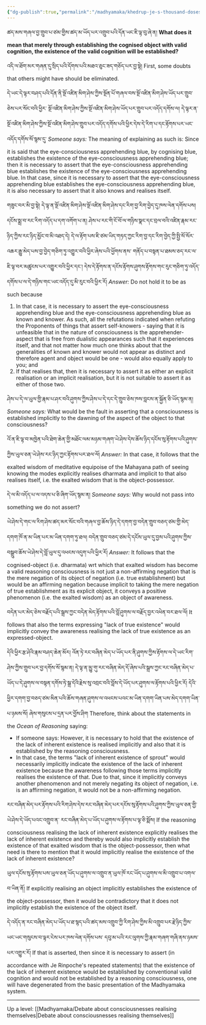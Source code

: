 ```yaml
---
{"dg-publish":true,"permalink":"/madhyamaka/khedrup-je-s-thousand-doses-on-consciousness-not-realising-itself/"}
---
```


ཚད་མས་གཞལ་བྱ་གྲུབ་པ་ཙམ་གྱིས་ཚད་མ་ཡོད་པར་འགྲུབ་པའི་དོན་ཡང་ཇི་ལྟ་བུ་ཞེ་ན།
**What does it mean that merely through establishing the cognised object with valid cognition, the existence of the valid cognition will be established?**

འདི་ལ་ཐོག་མར་གཞན་དུ་སྲིད་པའི་དོགས་པའི་མཐའ་ཅུང་ཟད་གཅོད་པར་བྱ་སྟེ། 
First, some doubts that others might have should be eliminated.

དེ་ཡང་དེ་ལྟར་བཤད་པའི་དོན་ནི་སྔོ་འཛིན་མིག་ཤེས་ཀྱིས་སྔོན་པོ་གཞལ་བས་སྔོ་འཛིན་མིག་ཤེས་ཡོད་པར་གྲུབ་ཅེས་པར་སོང་བའི་ཕྱིར་
སྔོ་འཛིན་མིག་ཤེས་ཀྱིས་སྔོ་འཛིན་མིག་ཤེས་ཡོད་པར་གྲུབ་པར་འདོད་དགོས་ལ།
དེ་ལྟར་ན་སྔོ་འཛིན་མིག་ཤེས་ཀྱིས་སྔོ་འཛིན་མིག་ཤེས་གྲུབ་པར་འདོད་དགོས་པའི་ཕྱིར་དེས་དེ་རིག་པ་དང་རྟོགས་པར་ཡང་འདོད་དགོས་སོ་སྙམ་དུ་
*Someone says:* The meaning of explaining as such is: Since it is said that the eye-consciousness apprehending blue, by cognising blue, establishes the existence of the eye-consciousness apprehending blue; then it is necessary to assert that the eye-consciousness apprehending blue establishes the existence of the eye-consciousness apprehending blue.
In that case, since it is necessary to assert that the eye-consciousness apprehending blue establishes the eye-consciousness apprehending blue, it is also necessary to assert that it also knows and realises itself.

གཟུང་བར་མི་བྱ་སྟེ། དེ་ལྟ་ན་སྔོ་འཛིན་མིག་ཤེས་སྔོ་འཛིན་མིག་ཤེས་དང་རིག་བྱ་རིག་བྱེད་དུ་ཁས་ལེན་དགོས་པས།
དངོས་སྨྲ་བ་རང་རིག་འདོད་པ་དག་འགོག་པ་ན། ཤེས་པ་རང་གི་ངོ་བོ་ལ་གཉིས་སྣང་དང་བྲལ་བའི་འཛིན་རྣམ་རང་ཉིད་ཀྱིས་རང་ཉིད་མྱོང་བ་མི་འཐད་དེ། 
དེ་ལ་རྟོག་པས་ཇི་ཙམ་ཡིད་གཏད་ཀྱང་རིག་བྱ་དང་རིག་བྱེད་ཀྱི་སྤྱི་སོ་སོར་འཆར་རྒྱུ་མེད་པས་བྱ་བྱེད་གཅིག་ཏུ་འགྱུར་བའི་ཕྱིར་ཞེས་པའི་ཕྱོགས་ནས་
གནོད་པ་བསྟན་པ་ཐམས་ཅད་རང་ལ་ཇི་ལྟ་བར་མཚུངས་པར་འགྱུར་བའི་ཕྱིར་དང༌། 
དེས་དེ་རྟོགས་ན་དངོས་རྟོགས་ཤུགས་རྟོགས་གང་རུང་གཅིག་ཏུ་འདོད་དགོས་པ་ལ་དེ་གཉིས་གང་ཡང་འདོད་དུ་མི་རུང་བའི་ཕྱིར་རོ།
*Answer:* Do not hold it to be as such because
1. In that case, it is necessary to assert the eye-consciousness apprehending blue and the eye-consciousness apprehending blue as known and knower. As such, all the refutations indicated when refuting the Proponents of things that assert self-knowers - saying that it is unfeasible that in the nature of consciousness is the apprehender-aspect that is free from dualistic appearances such that it experiences itself, and that not matter how much one thinks about that the generalities of known and knower would not appear as distinct and therefore agent and object would be one - would also equally apply to you; and
2. If that realises that, then it is necessary to assert it as either an explicit realisation or an implicit realisation, but it is not suitable to assert it as either of those two.

ཤེས་པ་དེ་ལ་ཡུལ་གྱི་རྣམ་པ་ཤར་བའི་ཤུགས་ཀྱིས་ཤེས་པ་དེ་དང་དེ་གྲུབ་ཅེས་ཁས་བླངས་ན་སྐྱོན་ཅི་ཡོད་སྙམ་ན། 
*Someone says:* What would be the fault in asserting that a consciousness is established implicitly to the dawning of the aspect of the object to that consciousness?

འོ་ན་ཇི་ལྟ་བ་མཁྱེན་པའི་ཐེག་ཆེན་གྱི་མཐོང་ལམ་མཉམ་གཞག་ཡེ་ཤེས་དེས་ཆོས་ཉིད་དངོས་སུ་རྟོགས་པའི་ཤུགས་ཀྱིས་ཡུལ་ཅན་ཡེ་ཤེས་རང་ཉིད་ཀྱང་རྟོགས་པར་ཐལ་ལོ། 
*Answer:* In that case, it follows that the exalted wisdom of meditative equipoise of the Mahayana path of seeing knowing the modes explicitly realises dharmata and implicit to that also realises itself, i.e. the exalted wisdom that is the object-possessor.

དེ་ལ་མི་འདོད་པ་ལ་འདས་པ་ཅི་ཞིག་ཡོད་སྙམ་ན།
*Someone says:* Why would not pass into something we do not assert?

ཡེ་ཤེས་དེ་གང་ལ་རིག་ཤེས་ཚད་མར་སོང་བའི་གཞལ་བྱ་ཆོས་ཉིད་དེ་དགག་བྱ་བདེན་གྲུབ་བཅད་ཙམ་གྱི་མེད་དགག་ཁོ་ན་མ་ཡིན་པར་མ་ཡིན་དགག་ཏུ་ཐལ། 
བདེན་གྲུབ་བཅད་ཙམ་དེ་དངོས་ཡུལ་དུ་བྱས་པའི་ཤུགས་ཀྱིས་བསྒྲུབ་ཆོས་ཡེ་ཤེས་དེ་བློ་ཡུལ་དུ་འཕངས་འདུག་པའི་ཕྱིར་རོ།
*Answer:* It follows that the cognised-object (i.e. dharmata) wrt which that exalted wisdom has become a valid reasoning consciousness is not just a non-affirming negation that is the mere negation of its object of negation (i.e. true establishment) but would be an affirming negation because implicit to taking the mere negation of true establishment as its explicit object, it conveys a positive phenomenon (i.e. the exalted wisdom) as an object of awareness.

བདེན་པར་མེད་ཅེས་བརྗོད་པའི་སྒྲས་ཀྱང་བདེན་མེད་རྟོགས་པའི་བློ་ཤུགས་ལ་བརྗོད་བྱར་འཕེན་བར་ཐལ་ལོ།
It follows that also the terms expressing "lack of true existence" would implicitly convey the awareness realising the lack of true existence as an expressed-object.

དེའི་ཕྱིར་རྩ་ཤེའི་རྣམ་བཤད་ཆེན་མོར། འོན་ཏེ་རང་བཞིན་མེད་པ་ཡོད་པར་ནི་ཤུགས་ཀྱིས་རྟོགས་ལ་དེ་ཡང་རིག་ཤེས་ཀྱིས་གྲུབ་པར་བྱ་དགོས་སོ་སྙམ་ན། དེ་ལྟ་ན་མྱུ་གུ་རང་བཞིན་མེད་དོ་ཞེས་པའི་སྒྲས་ཀྱང་རང་བཞིན་མེད་པ་ཡོད་པ་དེ་ཤུགས་ལ་བསྟན་དགོས་ཏེ་སྒྲ་དེའི་རྗེས་སུ་འབྲང་བའི་བློས་དེ་ཡོད་པར་ཤུགས་ལ་རྟོགས་པའི་ཕྱིར་རོ། 
དེའི་ཕྱིར་དགག་བྱ་བཅད་ཙམ་མིན་པའི་ཆོས་གཞན་ཤུགས་ལ་འཕངས་པའང་མ་ཡིན་དགག་ཡིན་པས་མེད་དགག་ཡིན་པ་ཉམས་སོ། ཞེས་གསུངས་པ་དྲན་པར་བྱོས་ཤིག
Therefore, think about the statements in the *Ocean of Reasoning* saying:
- If someone says: However, it is necessary to hold that the existence of the lack of inherent existence is realised implicitly and also that it is established by the reasoning consciousness.
- In that case, the terms "lack of inherent existence of sprout" would necessarily implicitly indicate the existence of the lack of inherent existence because the awareness following those terms implicitly realises the existence of that. Due to that, since it implicitly conveys another phenomenon and not merely negating its object of negation, i.e. is an affirming negation, it would not be a non-affirming negation.

རང་བཞིན་མེད་པར་རྟོགས་པའི་རིག་ཤེས་དེས་རང་བཞིན་མེད་པར་དངོས་སུ་རྟོགས་པའི་ཤུགས་ཀྱིས་ཡུལ་ཅན་གྱི་ཡེ་ཤེས་དེ་ཡོད་པའང་འགྲུབ་ན་
རང་བཞིན་མེད་པ་ཡོད་པ་ཤུགས་ལ་རྟོགས་པ་ལྟ་ཅི་སྨོས།
If the reasoning consciousness realising the lack of inherent existence explicitly realises the lack of inherent existence and thereby would also implicitly establish the existence of that exalted wisdom that is the object-possessor, then what need is there to mention that it would implicitly realise the existence of the lack of inherent existence?

ཡུལ་དངོས་སུ་རྟོགས་པས་ཡུལ་ཅན་ཡོད་པ་ཤུགས་ལ་འགྲུབ་ན་ཡུལ་ཁོ་རང་ཡོད་པ་ཤུགས་ལ་མི་འགྲུབ་པ་འགལ་བ་ཡིན་ནོ། 
If explicitly realising an object implicitly establishes the existence of the object-possessor, then it would be contradictory that it does not implicitly establish the existence of the object itself.

དེ་འདོད་ན་རང་བཞིན་མེད་པ་ཡོད་པ་ཐ་སྙད་པའི་ཚད་མས་འགྲུབ་ཀྱི་རིག་ཤེས་ཀྱིས་མི་འགྲུབ་པར་རྗེ་ཉིད་ཀྱིས་ཡང་ཡང་གསུངས་བ་ལྟར་ངེས་པར་ཁས་ལེན་དགོས་པས་
དབུ་མ་པའི་རང་ལུགས་ཀྱི་རྣམ་གཞག་གཞི་ནས་ཉམས་པར་འགྱུར་རོ།
If that is asserted, then since it is necessary to assert (in accordance with Je Rinpoche's repeated statements) that the existence of the lack of inherent existence would be established by conventional valid cognition and would not be established by a reasoning consciousness, one will have degenerated from the basic presentation of the Madhyamaka system.

---
Up a level: [[Madhyamaka/Debate about consciousnesses realising themselves\|Debate about consciousnesses realising themselves]]